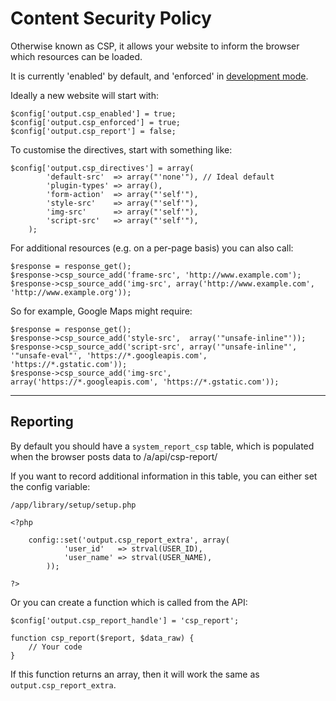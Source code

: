 
# Content Security Policy

Otherwise known as CSP, it allows your website to inform the browser which resources can be loaded.

It is currently 'enabled' by default, and 'enforced' in [development mode](../../doc/setup/debug.md).

Ideally a new website will start with:

	$config['output.csp_enabled'] = true;
	$config['output.csp_enforced'] = true;
	$config['output.csp_report'] = false;

To customise the directives, start with something like:

	$config['output.csp_directives'] = array(
			'default-src'  => array("'none'"), // Ideal default
			'plugin-types' => array(),
			'form-action'  => array("'self'"),
			'style-src'    => array("'self'"),
			'img-src'      => array("'self'"),
			'script-src'   => array("'self'"),
		);

For additional resources (e.g. on a per-page basis) you can also call:

	$response = response_get();
	$response->csp_source_add('frame-src', 'http://www.example.com');
	$response->csp_source_add('img-src', array('http://www.example.com', 'http://www.example.org'));

So for example, Google Maps might require:

	$response = response_get();
	$response->csp_source_add('style-src',  array('"unsafe-inline"'));
	$response->csp_source_add('script-src', array('"unsafe-inline"', '"unsafe-eval"', 'https://*.googleapis.com', 'https://*.gstatic.com'));
	$response->csp_source_add('img-src',    array('https://*.googleapis.com', 'https://*.gstatic.com'));

---

## Reporting

By default you should have a `system_report_csp` table, which is populated when the browser posts data to /a/api/csp-report/

If you want to record additional information in this table, you can either set the config variable:

	/app/library/setup/setup.php

	<?php

		config::set('output.csp_report_extra', array(
				'user_id'   => strval(USER_ID),
				'user_name' => strval(USER_NAME),
			));

	?>

Or you can create a function which is called from the API:

	$config['output.csp_report_handle'] = 'csp_report';

	function csp_report($report, $data_raw) {
		// Your code
	}

If this function returns an array, then it will work the same as `output.csp_report_extra`.
